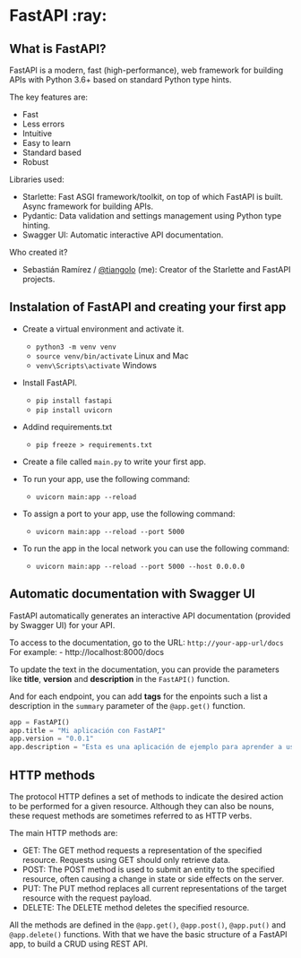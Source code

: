 # FastAPI :ray:

## What is FastAPI?

FastAPI is a modern, fast (high-performance), web framework for building APIs with Python 3.6+ based on standard Python type hints.

The key features are:
- Fast
- Less errors
- Intuitive
- Easy to learn
- Standard based
- Robust

Libraries used:
- Starlette: Fast ASGI framework/toolkit, on top of which FastAPI is built. Async framework for building APIs.
- Pydantic: Data validation and settings management using Python type hinting.
- Swagger UI: Automatic interactive API documentation.


Who created it?
- Sebastián Ramírez / [@tiangolo](https://twitter.com/tiangolo) (me): Creator of the Starlette and FastAPI projects.


## Instalation of FastAPI and creating your first app

- Create a virtual environment and activate it.
    - `python3 -m venv venv`
    - `source venv/bin/activate`   Linux and Mac
    - `venv\Scripts\activate`      Windows

- Install FastAPI.
    - `pip install fastapi`
    - `pip install uvicorn`

- Addind requirements.txt
    - `pip freeze > requirements.txt`

- Create a file called `main.py` to write your first app.

- To run your app, use the following command:
    - `uvicorn main:app --reload`

- To assign a port to your app, use the following command:
    - `uvicorn main:app --reload --port 5000`

- To run the app in the local network you can use the following command:
    - `uvicorn main:app --reload --port 5000 --host 0.0.0.0`


## Automatic documentation with Swagger UI

FastAPI automatically generates an interactive API documentation (provided by Swagger UI) for your API.

To access to the documentation, go to the URL: `http://your-app-url/docs`
For example:
    - http://localhost:8000/docs

To update the text in the documentation, you can provide the parameters like **title**, **version** and **description** in the `FastAPI()` function.

And for each endpoint, you can add **tags** for the enpoints such a list a description in the `summary` parameter of the `@app.get()` function.

```python
app = FastAPI()
app.title = "Mi aplicación con FastAPI"
app.version = "0.0.1"
app.description = "Esta es una aplicación de ejemplo para aprender a usar FastAPI"
```

## HTTP methods

The protocol HTTP defines a set of methods to indicate the desired action to be performed for a given resource. Although they can also be nouns, these request methods are sometimes referred to as HTTP verbs. 

The main HTTP methods are:
- GET: The GET method requests a representation of the specified resource. Requests using GET should only retrieve data.
- POST: The POST method is used to submit an entity to the specified resource, often causing a change in state or side effects on the server.
- PUT: The PUT method replaces all current representations of the target resource with the request payload.
- DELETE: The DELETE method deletes the specified resource.

All the methods are defined in the `@app.get()`, `@app.post()`, `@app.put()` and `@app.delete()` functions.
With that we have the basic structure of a FastAPI app, to build a CRUD using REST API.